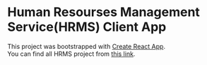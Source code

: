 # Human Resourses Management Service(HRMS) Client App

This project was bootstrapped with [Create React App](https://github.com/facebook/create-react-app). \
You can find all HRMS project from [this link](https://github.com/jokerinya2013/javaReact).
